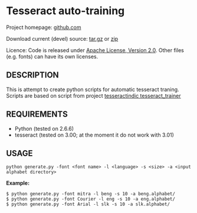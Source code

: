 Tesseract auto-training
=======================

Project homepage: [github.com](https://github.com/zdenop/tesseract-auto-training)

Download current (devel) source: [tar.gz](https://github.com/zdenop/tesseract-auto-training/tarball/master) or [zip](https://github.com/zdenop/tesseract-auto-training/zipball/master)

Licence: Code is released under [Apache License, Version 2.0](http://www.apache.org/licenses/LICENSE-2.0). Other files (e.g. fonts) can have its own licenses.


DESCRIPTION
-----------

This is attempt to create python scripts for automatic tesseract traning.
Scripts are based on script from project [tesseractindic tesseract_trainer](http://code.google.com/p/tesseractindic/source/browse/#svn/trunk/tesseract_trainer)


REQUIREMENTS
-----------

* Python (tested on 2.6.6)
* tesseract (tested on 3.00; at the moment it do not work with 3.01)


USAGE
-----

`python generate.py -font <font name> -l <language> -s <size> -a <input alphabet directory>`

**Example:**

    $ python generate.py -font mitra -l beng -s 10 -a beng.alphabet/
    $ python generate.py -font Courier -l eng -s 10 -a eng.alphabet/
    $ python generate.py -font Arial -l slk -s 10 -a slk.alphabet/
